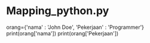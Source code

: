 # Mapping_python.py
 orang={'nama' : 'John Doe', 'Pekerjaan' : 'Programmer'} print(orang['nama']) print(orang['Pekerjaan'])
